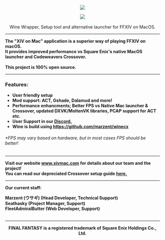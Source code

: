<p align="center"> <img src="https://www.xivmac.com/sites/default/files/spreadit.png"></a> </p>
<p align="center"> <img src="https://github.com/marzent/XIV-on-Mac/blob/main/xivonmacmoving.gif"></a> <br><br>
Wine Wrapper, Setup tool and alternative launcher for FFXIV on MacOS.</p>

---

<b>The "XIV on Mac" application is a superior way of playing FFXIV on macOS.<br> It provides improved performance vs Square Enix's native MacOS launcher and Codeweavers Crossover. <br><br><b>This project is 100% open source.</b>

---
<h3>Features:</h3>

- User friendly setup
- Mod support: ACT, Gshade, Dalamud and more!
- Performance enhancments; Better FPS vs Native Mac launcher & Crossover, updated DXVK/MoltenVK libraries, PCAP support for ACT etc.
- User Support in our <a href="https://discord.gg/dWN5bTC4Yv">Discord.</a> 
- Wine is build using https://github.com/marzent/winecx

<h6>*FPS may vary based on hardware, but in most cases FPS should be better!</h6>

---
Visit our website www.xivmac.com for details about our team and the project!<br>
You can read our depreciated Crossover setup guide <a href="https://github.com/seathasky/FF14-MAC_ModSupport">here.</a> 
<br>

---

<b>Our current staff:</b><br>

<b>Marzent (ウサギ)</b> (Head Developer, Technical Support)<br>
<b>Seathasky</b> (Project Manager, Support)<br>
<b>FleetAdmiralButter</b> (Web Developer, Support)<br><br>

---

<div align="center"><b>FINAL FANTASY is a registered trademark of Square Enix Holdings Co., Ltd.</b></div>
